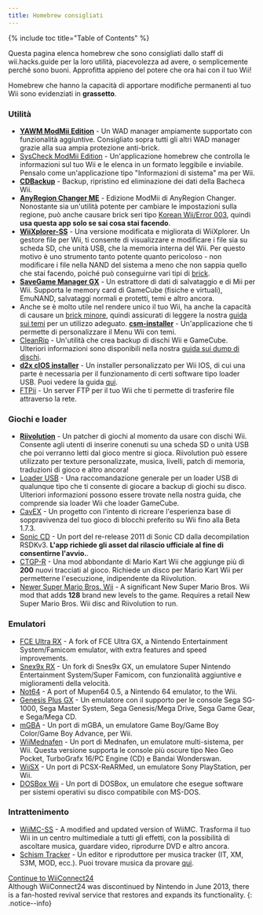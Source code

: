 ```yaml
---
title: Homebrew consigliati
---
```


{% include toc title="Table of Contents" %}

Questa pagina elenca homebrew che sono consigliati dallo staff di wii.hacks.guide per la loro utilità, piacevolezza ad avere, o semplicemente perché sono buoni. Approfitta appieno del potere che ora hai con il tuo Wii!

Homebrew che hanno la capacità di apportare modifiche permanenti al tuo Wii sono evidenziati in **grassetto**.

### Utilità

+ [**YAWM ModMii Edition**](https://oscwii.org/library/app/yawmME) - Un WAD manager ampiamente supportato con funzionalità aggiuntive. Consigliato sopra tutti gli altri WAD manager grazie alla sua ampia protezione anti-brick.
+ [SysCheck ModMii Edition](https://oscwii.org/library/app/SysCheckME) - Un'applicazione homebrew che controlla le informazioni sul tuo Wii e le elenca in un formato leggibile e inviabile. Pensalo come un'applicazione tipo "Informazioni di sistema" ma per Wii.
+ [**CDBackup**](https://oscwii.org/library/app/cdbackup) - Backup, ripristino ed eliminazione dei dati della Bacheca Wii.
+ [**AnyRegion Changer ME**](https://oscwii.org/library/app/ARCME) - Edizione ModMii di AnyRegion Changer. Nonostante sia un'utilità potente per cambiare le impostazioni sulla regione, può anche causare brick seri tipo [Korean Wii/Error 003](bricks#korean-kiierror-003-brick), quindi **usa questa app solo se sai cosa stai facendo**.
+ [**WiiXplorer-SS**](https://oscwii.org/library/app/wiixplorer-ss) - Una versione modificata e migliorata di WiiXplorer. Un gestore file per Wii, ti consente di visualizzare e modificare i file sia su scheda SD, che unità USB, che la memoria interna del Wii. Per questo motivo è uno strumento tanto potente quanto pericoloso - non modificare i file nella NAND del sistema a meno che non sappia quello che stai facendo, poiché può conseguirne vari tipi di [brick](bricks).
+ [**SaveGame Manager GX**](https://oscwii.org/library/app/SaveGame_Manager_GX) - Un estrattore di dati di salvataggio e di Mii per Wii. Supporta le memory card di GameCube (fisiche e virtuali), EmuNAND, salvataggi normali e protetti, temi e altro ancora.
+ Anche se è molto utile nel rendere unico il tuo Wii, ha anche la capacità di causare un [brick minore](bricks#theme-brick), quindi assicurati di leggere la nostra [guida sui temi](themes) per un utilizzo adeguato. [**csm-installer**](https://oscwii.org/library/app/csm-installer) - Un'applicazione che ti permette di personalizzare il Menu Wii con temi.
+ [CleanRip](https://oscwii.org/library/app/CleanRip) - Un'utilità che crea backup di dischi Wii e GameCube. Ulteriori informazioni sono disponibili nella nostra [guida sui dump di dischi](dump-games).
+ [**d2x cIOS installer**](https://oscwii.org/library/app/d2x-cios-installer) - Un installer personalizzato per Wii IOS, di cui una parte è necessaria per il funzionamento di certi software tipo loader USB. Puoi vedere la guida [qui](cios).
+ [FTPii](https://oscwii.org/library/app/ftpii) - Un server FTP per il tuo Wii che ti permette di trasferire file attraverso la rete.



### Giochi e loader

+ [**Riivolution**](https://wiki.hacks.guide/wiki/Wii:Riivolution) - Un patcher di giochi al momento da usare con dischi Wii. Consente agli utenti di inserire conenuti su una scheda SD o unità USB che poi verranno letti dal gioco mentre si gioca. Riivolution può essere utilizzato per texture personalizzate, musica, livelli, patch di memoria, traduzioni di gioco e altro ancora!
+ [Loader USB](wii-loaders) - Una raccomandazione generale per un loader USB di qualunque tipo che ti consente di giocare a backup di giochi su disco. Ulteriori informazioni possono essere trovate nella nostra guida, che comprende sia loader Wii che loader GameCube.
+ [CavEX](https://oscwii.org/library/app/cavex) - Un progetto con l'intento di ricreare l'esperienza base di soppravivenza del tuo gioco di blocchi preferito su Wii fino alla Beta 1.7.3.
+ [Sonic CD](https://oscwii.org/library/app/SonicCDWii) - Un port del re-release 2011 di Sonic CD dalla decompilation RSDKv3. **L'app richiede gli asset dal rilascio ufficiale al fine di consentirne l'avvio.**.
+ [CTGP-R](https://www.chadsoft.co.uk/download/) - Una mod abbondante di Mario Kart Wii che aggiunge più di **200** nuovi tracciati al gioco. Richiede un disco per Mario Kart Wii per permetterne l'esecuzione, indipendente da Riivolution.
+ [Newer Super Mario Bros. Wii](https://newerteam.com/wii/download.html) - A significant New Super Mario Bros. Wii mod that adds **128** brand new levels to the game. Requires a retail New Super Mario Bros. Wii disc and Riivolution to run.



### Emulatori

+ [FCE Ultra RX](https://oscwii.org/library/app/fceurx) - A fork of FCE Ultra GX, a Nintendo Entertainment System/Famicom emulator, with extra features and speed improvements.
+ [Snex9x RX](https://oscwii.org/library/app/Snes9xRX) - Un fork di Snes9x GX, un emulatore Super Nintendo Entertainment System/Super Famicom, con funzionalità aggiuntive e miglioramenti della velocità.
+ [Not64](https://oscwii.org/library/app/not64) - A port of Mupen64 0.5, a Nintendo 64 emulator, to the Wii.
+ [Genesis Plus GX](https://oscwii.org/library/app/genplus-gx) - Un emulatore con il supporto per le console Sega SG-1000, Sega Master System, Sega Genesis/Mega Drive, Sega Game Gear, e Sega/Mega CD.
+ [mGBA](https://oscwii.org/library/app/mgba) - Un port di mGBA, un emulatore Game Boy/Game Boy Color/Game Boy Advance, per Wii.
+ [WiiMednafen](https://oscwii.org/library/app/wiimednafen) - Un port di Mednafen, un emulatore multi-sistema, per Wii. Questa versione supporta le console più oscure tipo Neo Geo Pocket, TurboGrafx 16/PC Engine (CD) e Bandai Wonderswan.
+ [WiiSX](https://oscwii.org/library/app/wiiSX) - Un port di PCSX-ReARMed, un emulatore Sony PlayStation, per Wii.
+ [DOSBox Wii](https://oscwii.org/library/app/dosbox-wii) - Un port di DOSBox, un emulatore che esegue software per sistemi operativi su disco compatibile con MS-DOS.

### Intrattenimento

+ [WiiMC-SS](https://oscwii.org/library/app/WiiMC-SS) - A modified and updated version of WiiMC. Trasforma il tuo Wii in un centro multimediale a tutti gli effetti, con la possibilità di ascoltare musica, guardare video, riprodurre DVD e altro ancora.
+ [Schism Tracker](https://oscwii.org/library/app/schismtracker) - Un editor e riproduttore per musica tracker (IT, XM, S3M, MOD, ecc.). Puoi trovare musica da provare [qui](https://modarchive.org/).

[Continue to WiiConnect24](wiiconnect24)<br> Although WiiConnect24 was discontinued by Nintendo in June 2013, there is a fan-hosted revival service that restores and expands its functionality.
{: .notice--info}
